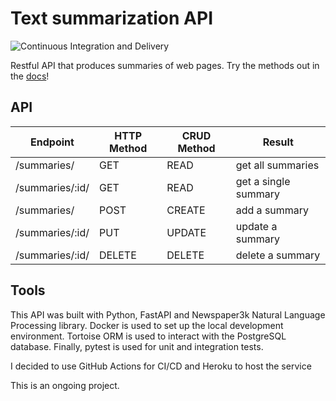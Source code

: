 # Text summarization API

![Continuous Integration and Delivery](https://github.com/effr2/text-summarization-service/workflows/Continuous%20Integration%20and%20Delivery/badge.svg?branch=master)
			
Restful API that produces summaries of web pages. Try the methods out in the [docs](<https://tinyurl.com/z2xv26up>)! 

## API

|  Endpoint |  HTTP Method | CRUD Method  | Result  |
|---|---|---|---|
|  /summaries/ |  GET | READ  | get all summaries  |
|   /summaries/:id/|   GET| READ  |  get a single summary |
| /summaries/			  | POST  | CREATE  |  add a summary |
|/summaries/:id/|	PUT|	UPDATE|	update a summary|
|/summaries/:id/|	DELETE|	DELETE	|delete a summary|

## Tools
This API was built with Python, FastAPI and Newspaper3k Natural Language Processing library. Docker is used to set up the local development environment. Tortoise ORM is used to interact with the PostgreSQL database. Finally, pytest is used for unit and integration tests. 

I decided to use GitHub Actions for CI/CD and Heroku to host the service

This is an ongoing project.
